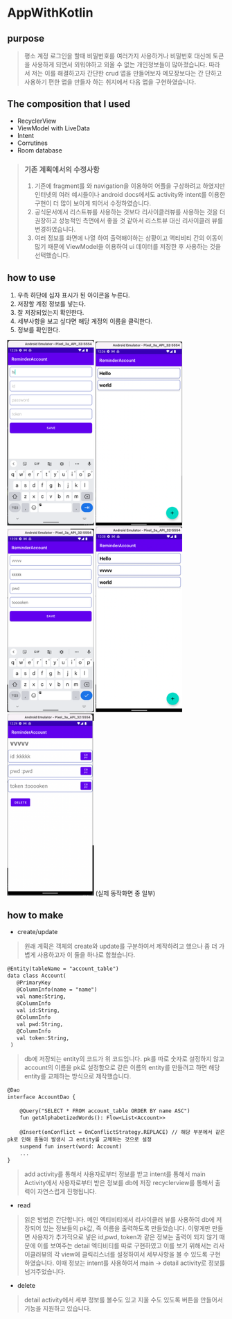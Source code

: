 # AppWithKotlin

## purpose

> 평소 계정 로그인을 할때 비밀번호를 여러가지 사용하거나 비밀번호 대신에 토큰을 사용하게 되면서 외워야하고 외울 수 없는 개인정보들이 많아졌습니다. 따라서 저는 이를 해결하고자 간단한 crud 앱을 만들어보자 메모장보다는 간
단하고 사용하기 편한 앱을 만들자 하는 취지에서 다음 앱을 구현하였습니다.

## The composition that I used
- RecyclerView
- ViewModel with LiveData
- Intent
- Corrutines
- Room database

> ### 기존 계획에서의 수정사항
>
> 1. 기존에 fragment를 와 navigation을 이용하여 어플을 구상하려고 하였지만 인터넷의 여러 예시들이나 android docs에서도 activity와 intent를 이용한 구현이 더 많이 보이게 되어서 수정하였습니다.
> 2. 공식문서에서 리스트뷰를 사용하는 것보다 리사이클러뷰를 사용하는 것을 더 권장하고 성능적인 측면에서 좋을 것 같아서 리스트뷰 대신 리사이클러 뷰를 변경하였습니다.
> 3. 여러 정보를 화면에 나열 하여 출력해야하는 상황이고 액티비티 간의 이동이 많기 때문에 ViewModel을 이용하여 ui 데이터를 저장한 후 사용하는 것을 선택했습니다.


## how to use

1. 우측 하단에 십자 표시가 된 아이콘을 누른다. 
2. 저장할 계정 정보를 넣는다.
3. 잘 저장되었는지 확인한다.
4. 세부사항을 보고 싶다면 해당 계정의 이름을 클릭한다.
5. 정보를 확인한다.


<img src="image/re1.png" width=200 heigth=350> <img src="image/re2.png" width=200 heigth=350> <img src="image/re3.png" width=200 heigth=350> <img src="image/re4.png" width=200 heigth=350> <img src="image/re5.png" width=200 heigth=350> 
(실제 동작화면 중 일부)

## how to make
 - create/update
 >원래 계획은 객체의 create와 update를 구분하여서 제작하려고 했으나 좀 더 가볍게 사용하고자 이 둘을 하나로 합쳤습니다.
 
 ~~~
 @Entity(tableName = "account_table")
 data class Account(
    @PrimaryKey
    @ColumnInfo(name = "name")
    val name:String,
    @ColumnInfo
    val id:String,
    @ColumnInfo
    val pwd:String,
    @ColumnInfo
    val token:String,
  )
 ~~~

> db에 저장되는 entity의 코드가 위 코드입니다. pk를 따로 숫자로 설정하지 않고 account의 이름을 pk로 설정함으로 같은 이름의 entity를 만들려고 하면 해당 entity를 교체하는 방식으로 제작했습니다.

~~~
@Dao
interface AccountDao {

    @Query("SELECT * FROM account_table ORDER BY name ASC")
    fun getAlphabetizedWords(): Flow<List<Account>>

    @Insert(onConflict = OnConflictStrategy.REPLACE) // 해당 부분에서 같은 pk로 인해 충돌이 발생시 그 entity를 교체하는 것으로 설정
    suspend fun insert(word: Account)
    ...
}
~~~

>add activity를 통해서 사용자로부터 정보를 받고 intent를 통해서 main Activity에서 사용자로부터 받은 정보를 db에 저장 recyclerview를 통해서 출력이 자연스럽게 진행됩니다.

 - read
 > 읽은 방법은 간단합니다. 메인 엑티비티에서 리사이클러 뷰를 사용하여 db에 저장되어 있는 정보들의 pk값, 즉 이름을 출력하도록 만들었습니다. 이렇게만 만들면 사용자가 추가적으로 넣은 id,pwd, token과 같은 정보는 
 출력이 되지 않기 때문에 이를 보여주는 detail 엑티비티를 따로 구현하였고 이를 보기 위해서는 리사이클러뷰의 각 view에 클릭리스너를 설정하여서 세부사항을 볼 수 있도록 구현하였습니다.
 이때 정보는 intent를 사용하여서 main -> detail  activity로 정보를 넘겨주었습니다.
 
 - delete
 > detail activity에서 세부 정보를 볼수도 있고 지울 수도 있도록 버튼을 만들어서 기능을 지원하고 있습니다.




